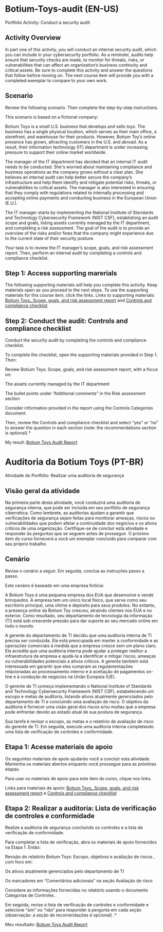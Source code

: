 # Botium-Toys-audit (EN-US)
Portfolio Activity: Conduct a security audit
## Activity Overview

In part one of this activity, you will conduct an internal security audit, which you can include in your cybersecurity portfolio. As a reminder, audits help ensure that security checks are made, to monitor for threats, risks, or vulnerabilities that can affect an organization’s business continuity and critical assets. Be sure to complete this activity and answer the questions that follow before moving on. The next course item will provide you with a completed exemplar to compare to your own work.  

## Scenario
Review the following scenario. Then complete the step-by-step instructions.

This scenario is based on a fictional company:

Botium Toys is a small U.S. business that develops and sells toys. The business has a single physical location, which serves as their main office, a storefront, and warehouse for their products. However, Botium Toy’s online presence has grown, attracting customers in the U.S. and abroad. As a result, their information technology (IT) department is under increasing pressure to support their online market worldwide. 

The manager of the IT department has decided that an internal IT audit needs to be conducted. She's worried about maintaining compliance and business operations as the company grows without a clear plan. She believes an internal audit can help better secure the company’s infrastructure and help them identify and mitigate potential risks, threats, or vulnerabilities to critical assets. The manager is also interested in ensuring that they comply with regulations related to internally processing and accepting online payments and conducting business in the European Union (E.U.).   

The IT manager starts by implementing the National Institute of Standards and Technology Cybersecurity Framework (NIST CSF), establishing an audit scope and goals, listing assets currently managed by the IT department, and completing a risk assessment. The goal of the audit is to provide an overview of the risks and/or fines that the company might experience due to the current state of their security posture.

Your task is to review the IT manager’s scope, goals, and risk assessment report. Then, perform an internal audit by completing a controls and compliance checklist. 

## Step 1: Access supporting marerials

The following supporting materials will help you complete this activity. Keep materials open as you proceed to the next steps. 
To use the supporting materials for this course item, click the links. 
Links to supporting materials:
[Botium Toys_ Scope, goals, and risk assessment report](https://github.com/Zacher99/Botium-Toys-audit/blob/main/Botium%20Toys_%20Scope%2C%20goals%2C%20and%20risk%20assessment%20report.md) and
[Controls and compliance checklist](https://github.com/Zacher99/Botium-Toys-audit/blob/main/Controls%20and%20compliance%20checklist.md)

## Step 2: Conduct the audit: Controls and compliance checklist
Conduct the security audit by completing the controls and compliance checklist. 

To complete the checklist, open the supporting materials provided in Step 1. Then:

Review Botium Toys:  Scope, goals, and risk assessment report, with a focus on:

The assets currently managed by the IT department

The bullet points under “Additional comments” in the Risk assessment section

Consider information provided in the report using the Controls Categories document.

Then, review the Controls and compliance checklist and select “yes” or “no” to answer the question in each section (note: the recommendations section is optional).*

My result: [Botium Toys Audit Report](https://github.com/Zacher99/Botium-Toys-audit/blob/main/Botium%20Toys%20Audit%20Report.md)

# Auditoria da Botium Toys (PT-BR)
Atividade do Portfólio: Realizar uma auditoria de segurança
## Visão geral da atividade

Na primeira parte desta atividade, você conduzirá uma auditoria de segurança interna, que pode ser incluída em seu portfólio de segurança cibernética. Como lembrete, as auditorias ajudam a garantir que verificações de segurança sejam feitas para monitorar ameaças, riscos ou vulnerabilidades que podem afetar a continuidade dos negócios e os ativos críticos de uma organização. Certifique-se de concluir esta atividade e responder às perguntas que se seguem antes de prosseguir. O próximo item do curso fornecerá a você um exemplar concluído para comparar com seu próprio trabalho.

## Cenário
Revise o cenário a seguir. Em seguida, conclua as instruções passo a passo.

Este cenário é baseado em uma empresa fictícia:

A Botium Toys é uma pequena empresa dos EUA que desenvolve e vende brinquedos. A empresa tem um único local físico, que serve como seu escritório principal, uma vitrine e depósito para seus produtos. No entanto, a presença online da Botium Toy cresceu, atraindo clientes nos EUA e no exterior. Como resultado, seu departamento de tecnologia da informação (TI) está sob crescente pressão para dar suporte ao seu mercado online em todo o mundo. 

A gerente do departamento de TI decidiu que uma auditoria interna de TI precisa ser conduzida. Ela está preocupada em manter a conformidade e as operações comerciais à medida que a empresa cresce sem um plano claro. Ela acredita que uma auditoria interna pode ajudar a proteger melhor a infraestrutura da empresa e ajudá-la a identificar e mitigar riscos, ameaças ou vulnerabilidades potenciais a ativos críticos. A gerente também está interessada em garantir que eles cumpram as regulamentações relacionadas ao processamento interno e à aceitação de pagamentos on-line e à condução de negócios na União Europeia (UE).   

O gerente de TI começa implementando o National Institute of Standards and Technology Cybersecurity Framework (NIST CSF), estabelecendo um escopo e metas de auditoria, listando ativos atualmente gerenciados pelo departamento de TI e concluindo uma avaliação de risco. O objetivo da auditoria é fornecer uma visão geral dos riscos e/ou multas que a empresa pode enfrentar devido ao estado atual de sua postura de segurança.

Sua tarefa é revisar o escopo, as metas e o relatório de avaliação de risco do gerente de TI. Em seguida, execute uma auditoria interna completando uma lista de verificação de controles e conformidade.

## Etapa 1: Acesse materiais de apoio
Os seguintes materiais de apoio ajudarão você a concluir esta atividade. Mantenha os materiais abertos enquanto você prossegue para as próximas etapas. 

Para usar os materiais de apoio para este item do curso, clique nos links. 

Links para materiais de apoio:
[Botium Toys_ Scope, goals, and risk assessment report](https://github.com/Zacher99/Botium-Toys-audit/blob/main/Botium%20Toys_%20Scope%2C%20goals%2C%20and%20risk%20assessment%20report.md) e
[Controls and compliance checklist](https://github.com/Zacher99/Botium-Toys-audit/blob/main/Controls%20and%20compliance%20checklist.md)

## Etapa 2: Realizar a auditoria: Lista de verificação de controles e conformidade
Realize a auditoria de segurança concluindo os controles e a lista de verificação de conformidade. 

Para completar a lista de verificação, abra os materiais de apoio fornecidos na Etapa 1. Então:

Revisão do relatório Botium Toys: Escopo, objetivos e avaliação de riscos , com foco em:

Os ativos atualmente gerenciados pelo departamento de TI

Os marcadores em “Comentários adicionais” na seção Avaliação de risco

Considere as informações fornecidas no relatório usando o documento Categorias de Controles .

Em seguida, revise a lista de verificação de controles e conformidade e selecione “sim” ou “não” para responder à pergunta em cada seção (observação: a seção de recomendações é opcional) .*

Meu resultado: [Botium Toys Audit Report](https://github.com/Zacher99/Botium-Toys-audit/blob/main/Botium%20Toys%20Audit%20Report.md)

